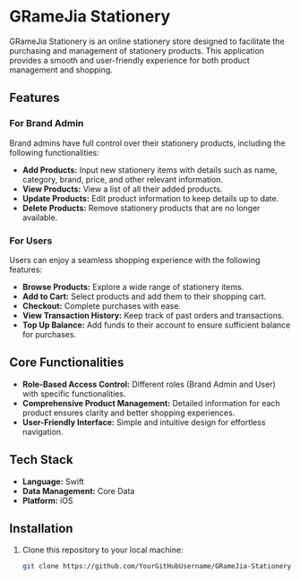 # GRameJia Stationery  

GRameJia Stationery is an online stationery store designed to facilitate the purchasing and management of stationery products. This application provides a smooth and user-friendly experience for both product management and shopping.  

## Features  

### For Brand Admin  
Brand admins have full control over their stationery products, including the following functionalities:  
- **Add Products:** Input new stationery items with details such as name, category, brand, price, and other relevant information.  
- **View Products:** View a list of all their added products.  
- **Update Products:** Edit product information to keep details up to date.  
- **Delete Products:** Remove stationery products that are no longer available.  

### For Users  
Users can enjoy a seamless shopping experience with the following features:  
- **Browse Products:** Explore a wide range of stationery items.  
- **Add to Cart:** Select products and add them to their shopping cart.  
- **Checkout:** Complete purchases with ease.  
- **View Transaction History:** Keep track of past orders and transactions.  
- **Top Up Balance:** Add funds to their account to ensure sufficient balance for purchases.  

## Core Functionalities  
- **Role-Based Access Control:** Different roles (Brand Admin and User) with specific functionalities.  
- **Comprehensive Product Management:** Detailed information for each product ensures clarity and better shopping experiences.  
- **User-Friendly Interface:** Simple and intuitive design for effortless navigation.  

## Tech Stack  
- **Language:** Swift  
- **Data Management:** Core Data  
- **Platform:** iOS  

## Installation  
1. Clone this repository to your local machine:  
   ```bash  
   git clone https://github.com/YourGitHubUsername/GRameJia-Stationery.git  

